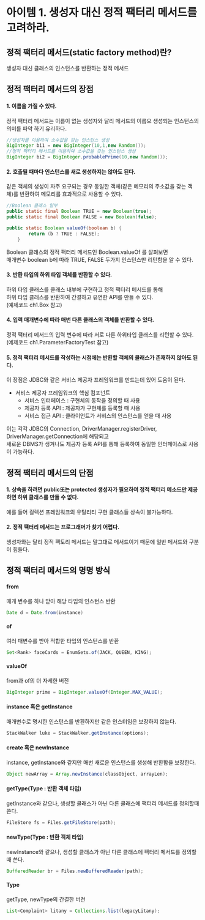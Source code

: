 # 아이템 1. 생성자 대신 정적 팩터리 메서드를 고려하라.
## 정적 팩터리 메서드(static factory method)란?
생성자 대신 클래스의 인스턴스를 반환하는 정적 메서드
## 정적 팩터리 메서드의 장점
#### 1. 이름을 가질 수 있다.
정적 팩터리 메서드는 이름이 없는 생성자와 달리 메서드의 이름으 생성되는 인스턴스의 의미를 파악 하기 유리하다.
```java
//생성자를 이용하여 소수값을 갖는 인스턴스 생성
BigInteger bi1 = new BigInteger(10,1,new Random());
//정적 팩터리 메서드를 이용하여 소수값을 갖는 인스턴스 생성
BigInteger bi2 = BigInteger.probablePrime(10,new Random());
```

#### 2. 호출될 때마다 인스턴스를 새로 생성하지는 않아도 된다.
같은 객체의 생성이 자주 요구되는 경우 동일한 객체(같은 메모리의 주소값을 갖는 객체)를 반환하여 메모리를 효과적으로 사용할 수 있다.

```java
//Boolean 클래스 일부
public static final Boolean TRUE = new Boolean(true);
public static final Boolean FALSE = new Boolean(false);

public static Boolean valueOf(boolean b) {
        return (b ? TRUE : FALSE);
    }
```
Boolean 클래스의 정적 팩터리 메서드인 Boolean.valueOf 를 살펴보면<br> 
매개변수 boolean b에 따라 TRUE, FALSE 두가지 인스턴스만 리턴함을 알 수 있다.
#### 3. 반환 타입의 하위 타입 객체를 반환할 수 있다.
하위 타입 클래스를 클래스 내부에 구현하고 정적 팩터리 메서드를 통해 <br>하위 타입 클래스를 반환하여 간결하고 유연한 API를 만들 수 있다.<br>
(예제코드 ch1.Box 참고)
#### 4. 입력 매개변수에 따라 매번 다른 클래스의 객체를 반환할 수 있다.
정적 팩터리 메서드의 입력 변수에 따라 서로 다른 하위타입 클래스를 리턴할 수 있다.<br>
(예제코드 ch1.ParameterFactoryTest 참고)
#### 5. 정적 팩터리 메서드를 작성하는 시점에는 반환할 객체의 클래스가 존재하지 않아도 된다.
이 장점은 JDBC와 같은 서비스 제공자 프레임워크를 만드는데 있어 도움이 된다.<br>
- 서비스 제공자 프레임워크의 핵심 컴포넌트
    - 서비스 인터페이스 : 구현체의 동작을 정의할 때 사용
    - 제공자 등록 API : 제공자가 구현체를 등록할 때 사용
    - 서비스 접근 API : 클라이언트가 서비스의 인스턴스를 얻을 때 사용

이는 각각 JDBC의 Connection, DriverManager.registerDriver, DriverManager.getConnection에 해당되고<br>
새로운 DBMS가 생겨나도 제공자 등록 API를 통해 등록하여 동일한 인터페이스로 사용이 가능하다.

## 정적 팩터리 메서드의 단점
#### 1. 상속을 하려면 public또는 protected 생성자가 필요하여 정적 팩터리 메소드만 제공하면 하위 클래스를 만들 수 없다.
예를 들어 컬렉션 프레임워크의 유틸리티 구현 클래스들 상속이 불가능하다.
#### 2. 정적 팩터리 메서드는 프로그래머가 찾기 어렵다.
생성자와는 달리 정적 팩토리 메서드는 말그대로 메서드이기 때문에 일반 메서드와 구분이 힘들다.

## 정적 팩터리 메서드의 명명 방식
#### from
매개 변수를 하나 받아 해당 타입의 인스턴스 반환
```java
Date d = Date.from(instance)
```
#### of
여러 매변수를 받아 적합한 타입의 인스턴스를 반환
```java
Set<Rank> faceCards = EnumSets.of(JACK, QUEEN, KING);
```
#### valueOf 
from과 of의 더 자세한 버전
```java
BigInteger prime = BigInteger.valueOf(Integer.MAX_VALUE);
```
#### instance 혹은 getInstance
매개변수로 명시한 인스턴스를 반환하지만 같은 인스터임은 보장하지 않늗다.
```java
StackWalker luke = StackWalker.getInstance(options);
```
#### create 혹은 newInstance
instance, getInstance와 같지만 매번 새로운 인스턴스를 생성해 반환함을 보장한다.
```java
Object newArray = Array.newInstance(classObject, arrayLen);
```
#### getType(Type : 반환 객체 타입)
getInstance와 같으나, 생성할 클래스가 아닌 다른 클래스에 팩터리 메서드를 정의할때 쓴다.
```java
FileStore fs = Files.getFileStore(path);
```
#### newType(Type : 반환 객체 타입)
newInstance와 같으나, 생성할 클래스가 아닌 다른 클래스에 팩터리 메서드를 정의할때 쓴다.
```java
BufferedReader br = Files.newBufferedReader(path);
```
#### Type
getType, newType의 간결한 버전
```java
List<Complaint> litany = Collections.list(legacyLitany);
```
